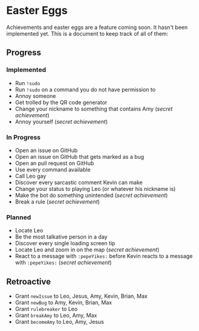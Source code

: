 # Easter Eggs

Achievements and easter eggs are a feature coming soon. It hasn't been implemented yet. This is a document to keep track of all of them:

## Progress

### Implemented

* Run `!sudo`
* Run `!sudo` on a command you do not have permission to
* Annoy someone
* Get trolled by the QR code generator
* Change your nickname to something that contains Amy (*secret achievement*)
* Annoy yourself (*secret achievement*)

### In Progress

* Open an issue on GitHub
* Open an issue on GitHub that gets marked as a bug
* Open an pull request on GitHub
* Use every command available
* Call Leo gay
* Discover every sarcastic comment Kevin can make
* Change your status to playing Leo (or whatever his nickname is)
* Make the bot do something unintended (*secret achievement*)
* Break a rule (*secret achievement*)

### Planned

* Locate Leo
* Be the most talkative person in a day
* Discover every single loading screen tip
* Locate Leo and zoom in on the map (*secret achievement*)
* React to a message with `:pepeYikes:` before Kevin reacts to a message with `:pepeYikes:` (*secret achievement*)

## Retroactive

* Grant `newIssue` to Leo, Jesus, Amy, Kevin, Brian, Max
* Grant `newBug` to Amy, Kevin, Brian, Max
* Grant `rulebreaker` to Leo
* Grant `breakAmy` to Leo, Amy, Max
* Grant `becomeAmy` to Leo, Amy, Jesus
